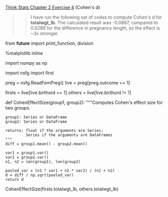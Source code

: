 [Think Stats Chapter 2 Exercise 4](http://greenteapress.com/thinkstats2/html/thinkstats2003.html#toc24) (Cohen's d)

>> I have run the following set of codes to compute Cohen's d for **totalwgt_lb**. The calculated result was -0.0887, compared to 0.0289 for the difference in pregnancy length, so the effect is ~3x stronger. 

from __future__ import print_function, division

%matplotlib inline

import numpy as np

import nsfg
import first

preg = nsfg.ReadFemPreg()
live = preg[preg.outcome == 1]

firsts = live[live.birthord == 1]
others = live[live.birthord != 1]

def CohenEffectSize(group1, group2):
    """Computes Cohen's effect size for two groups.
    
    group1: Series or DataFrame
    group2: Series or DataFrame
    
    returns: float if the arguments are Series;
             Series if the arguments are DataFrames
    """
    diff = group1.mean() - group2.mean()

    var1 = group1.var()
    var2 = group2.var()
    n1, n2 = len(group1), len(group2)

    pooled_var = (n1 * var1 + n2 * var2) / (n1 + n2)
    d = diff / np.sqrt(pooled_var)
    return d

CohenEffectSize(firsts.totalwgt_lb, others.totalwgt_lb)
